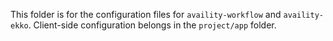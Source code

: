 This folder is for the configuration files for `availity-workflow` and `availity-ekko`.  Client-side configuration belongs in the `project/app` folder.
